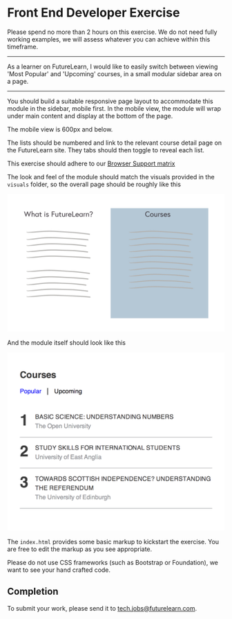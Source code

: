 Front End Developer Exercise
============================

Please spend no more than 2 hours on this exercise. We do not need fully working examples, we will assess whatever you can achieve within this timeframe.

* * *

As a learner on FutureLearn, I would like to easily switch between viewing 'Most Popular' and 'Upcoming' courses, in a small modular sidebar area on a page.

* * *

You should build a suitable responsive page layout to accommodate this module in the sidebar, mobile first. In the mobile view, the module will wrap under main content and display at the bottom of the page.

The mobile view is 600px and below.

The lists should be numbered and link to the relevant course detail page on the FutureLearn site. They tabs should then toggle to reveal each list.

This exercise should adhere to our [Browser Support matrix](https://about.futurelearn.com/browser-support/)

The look and feel of the module should match the visuals provided in the `visuals` folder, so the overall page should be roughly like this

![Rough page layout](./visuals/template_overview.jpg)

And the module itself should look like this

![Mock up of the sidebar module](./visuals/module_overview.jpg)

The `index.html` provides some basic markup to kickstart the exercise. You are free to edit the markup as you see appropriate.

Please do not use CSS frameworks (such as Bootstrap or Foundation), we want to see your hand crafted code.


Completion
---------------
To submit your work, please send it to <tech.jobs@futurelearn.com>.


